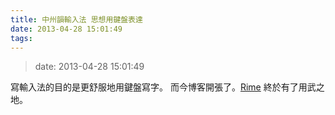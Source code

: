 ```yaml
---
title: 中州韻輸入法 思想用鍵盤表達
date: 2013-04-28 15:01:49
tags:
---
```


> date: 2013-04-28 15:01:49

寫輸入法的目的是更舒服地用鍵盤寫字。
而今博客開張了。[Rime](https://rime.im) 終於有了用武之地。
